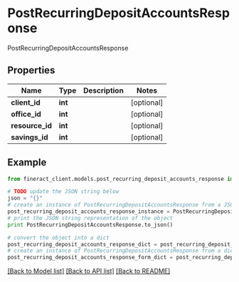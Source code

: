 # PostRecurringDepositAccountsResponse

PostRecurringDepositAccountsResponse

## Properties

Name | Type | Description | Notes
------------ | ------------- | ------------- | -------------
**client_id** | **int** |  | [optional] 
**office_id** | **int** |  | [optional] 
**resource_id** | **int** |  | [optional] 
**savings_id** | **int** |  | [optional] 

## Example

```python
from fineract_client.models.post_recurring_deposit_accounts_response import PostRecurringDepositAccountsResponse

# TODO update the JSON string below
json = "{}"
# create an instance of PostRecurringDepositAccountsResponse from a JSON string
post_recurring_deposit_accounts_response_instance = PostRecurringDepositAccountsResponse.from_json(json)
# print the JSON string representation of the object
print PostRecurringDepositAccountsResponse.to_json()

# convert the object into a dict
post_recurring_deposit_accounts_response_dict = post_recurring_deposit_accounts_response_instance.to_dict()
# create an instance of PostRecurringDepositAccountsResponse from a dict
post_recurring_deposit_accounts_response_form_dict = post_recurring_deposit_accounts_response.from_dict(post_recurring_deposit_accounts_response_dict)
```
[[Back to Model list]](../README.md#documentation-for-models) [[Back to API list]](../README.md#documentation-for-api-endpoints) [[Back to README]](../README.md)


